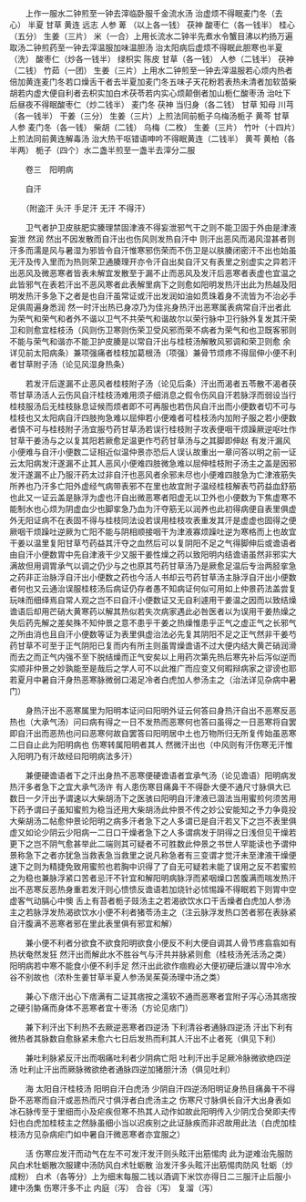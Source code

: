 <!-- { "loadSidebar": true } -->
　　上作一服水二钟煎至一钟去滓临卧服千金流水汤 治虚烦不得眠麦门冬（去心） 半夏 甘草 黄连 远志 人参 萆 （以上各一钱） 茯神 酸枣仁（各一钱半） 桂心（五分） 生姜（三片） 米（一合）上用长流水二钟半先煮水令蟹目沸以杓扬万遍取汤二钟煎药至一钟去滓温服加味温胆汤 治太阳病后虚烦不得眠此胆寒也半夏（洗） 酸枣仁（炒各一钱半） 绿枳实 陈皮 甘草（各一钱） 人参（二钱半） 茯神（二钱） 竹茹（一团） 生姜（三片）上用水二钟煎至一钟去滓温服若心烦内热者倍加黄连麦门冬若口燥舌干者去半夏加麦门冬五味子天花粉若表热未清者加软苗柴胡若内虚大便自利者去枳实加白术茯苓若内实心烦颠倒者加山栀仁酸枣汤 治吐下后昼夜不得眠酸枣仁（炒二钱半） 麦门冬 茯神 当归身（各二钱） 甘草 知母 川芎（各一钱半） 干姜（三分） 生姜（三片）上煎法同前栀子乌梅汤栀子 黄芩 甘草 人参 麦门冬（各一钱） 柴胡（二钱） 乌梅（二枚） 生姜（三片） 竹叶（十四片）上煎法同前黄连解毒汤 治大热干呕错语呻吟不得眠黄连（二钱半） 黄芩 黄柏（各半两） 栀子（四个）水二盏半煎至一盏半去滓分二服

　　卷三　阳明病

　　自汗

　　（附盗汗 头汗 手足汗 无汗 不得汗）

　　卫气者护卫皮肤肥实腠理禁固津液不得妄泄邪气干之则不能卫固于外由是津液妄泄 然润 然出不因发散而自汗出也伤风则发热自汗中 则汗出恶风而渴风湿甚者则汗多而濡是风与暑湿为邪皆令自汗惟寒邪伤荣而不伤卫是以肤腠闭密汗不出也始虽无汗及传入里而为热则荣卫通腠理开亦令汗自出矣自汗又有表里之别虚实之异若汗出恶风及微恶寒者皆表未解宜发散至于漏不止而恶风及发汗后恶寒者表虚也宜温之此皆邪气在表若汗出不恶风寒者此表解里病下之则愈如阳明发热汗出此为热越及阳明发热汗多急下之者是也自汗虽常证或汗出发润如油如贯珠着身不流皆为不治必手足俱周遍身悉润 然一时汗出热已身凉乃为佳兆身热汗出恶寒属表病常自汗出者此为荣气和荣气和者外不谐以卫气不共荣气和谐故尔以荣行脉中卫行脉外复发其汗荣卫和则愈宜桂枝汤（风则伤卫寒则伤荣卫受风邪而荣不病者为荣气和也卫既客邪则不能与荣气和谐亦不能卫护皮腠是以常自汗出与桂枝汤解散风邪调和荣卫则愈 余详见前太阳病条）兼项强痛者桂枝加葛根汤（项强）兼骨节烦疼不得屈伸小便不利者甘草附子汤（论见风湿身热条）

　　若发汗后遂漏不止恶风者桂枝附子汤（论见后条）汗出而渴者五苓散不渴者茯苓甘草汤活人云伤风自汗桂枝汤难用须子细消息之假令伤风自汗若脉浮而弱设当行桂枝服汤后无桂枝脉息证候而烦者即不可再服也若伤风自汗出而小便数者切不可与桂枝也又太阳病自汗四肢拘急难以屈伸若小便难者可桂枝汤内加附子服之若小便数者慎不可与桂枝附子汤宜服芍药甘草汤若误行桂枝附子攻表便咽干烦躁厥逆呕吐作甘草干姜汤与之以复其阳若厥愈足温更作芍药甘草汤与之其脚即伸赵 有发汗漏风小便难与自汗小便数二证相近似温仲景亦恐后人误认故重出一章问答以明之前一证云太阳病发汗遂漏不止其人恶风小便难四肢微急难以屈伸桂枝附子汤主之盖是因邪发汗遂漏不止乃服汗药太过非自汗也恶风者余邪未尽也小便难四肢急为亡津液筋失所养也乃汗多亡阳外虚经气病带表邪不在里也故宜附子温经桂枝解表芍药益血舒筋也此又一证云盖是脉浮为虚也汗自出微恶寒者阳虚无以卫外也小便数为下焦虚寒不能制水也心烦为阴虚血少也脚挛急乃血为汗夺筋无以润养也此初得病便自表里俱虚外无阳证病不在表固不得与桂枝同法设若误用桂枝攻表重发其汗是虚虚也固得之便厥咽干烦躁吐逆厥为亡阳不能与阴相顺接咽干为津液寡烦躁吐逆为寒格而上也故宜干姜以温里复阳甘草芍药益其汗夺之血然后可以复阴阳不足之气得脚伸后或谵语者由自汗小便数胃中先自津液干少又服干姜性燥之药以致阳明内结谵语虽然非邪实大满故但用调胃承气以调之仍少与之也原其芍药甘草汤乃是厥愈足温后专治两胫挛急之药非正治脉浮自汗出小便数之药也今活人书却云芍药甘草汤主脉浮自汗出小便数者何也又云通治误服桂枝汤后病证仍存者愚不知病证何似可用如上仲景药法盖尝复玩味而细绎焉自常人观之岂不曰自汗小便数证又无自利遽用干姜温之因而以致结燥谵语后却用芒硝大黄寒药以解其热似若失次病家遇此必咎医者以为误用干姜热燥之失后药先解之差矣殊不知仲景之意不患乎干姜之热燥惟患乎正气之虚正气之长邪气之所由消也且自汗小便数等证为表里俱虚治法必先复其阴阳不足之正气然非干姜芍药甘草不可至于正气阴阳已复而内有所主则虽胃燥谵语不过大便内结大黄芒硝润滑而去之而正气内强不至下脱结燥而正气安矣以上用药次第先热后寒先补后泻似逆而实顺非仲景之妙孰能至是哉后之学人可不以此推广而应变又何暇辩病家之谬谤也耶若夏月中暑自汗身热恶寒脉微弱口渴足冷者白虎加人参汤主之（治法详见杂病中暑门）

　　身热汗出不恶寒属里为阳明本证问曰阳明外证云何答曰身热汗自出不恶寒反恶热也（大承气汤）问曰病有得之一日不发热而恶寒何也答曰虽得之一日恶寒将自罢即自汗出而恶热也问曰恶寒何故自罢答曰阳明居中土也万物所归无所复传始虽恶寒二日自止此为阳明病也 伤寒转属阳明者其人 然微汗出也（中风则有汗伤寒无汗惟入阳明乃有汗故经曰阳明病法多汗）

　　兼便硬谵语者下之汗出身热不恶寒便硬谵语者宜承气汤（论见谵语）阳明病发热汗多者急下之宜大承气汤许 有人患伤寒目痛鼻干不得卧大便不通尺寸脉俱大已数日一夕汗出予谓速以大柴胡汤下之医骇曰阳明自汗津液已涸法当用蜜煎何须苦用下药予谓曰子虽知蜜煎为稳当还用大柴胡汤此仲景不传之妙公安能知之予力争竟投大柴胡汤二帖愈仲景论阳明之病多汗者急下之人多谓已是自汗若又下之岂不表里俱虚又如论少阴云少阳病一二日口干燥者急下之人多谓病发于阴得之日浅但见干燥若更下之岂不阴气愈甚举此二端则其可疑者不可胜数此仲景之书世人罕能读也予谓仲景称急下之者亦犹急当救表急当救里之说凡称急者有三变谓才觉汗未至津液干燥便速下之则为精捷免致用蜜煎也若胸中识得了了自无可疑若未能了误用之反不若蜜煎之为稳也兼脉浮紧口苦者忌汗不针宜和解阳明病脉浮而紧咽燥口苦腹满而喘发热汗出不恶寒反恶热身重若发汗则心愦愦反谵语若加烧针必怵惕躁不得眠若下则胃中空虚客气动膈心中懊 舌上有苔者栀子豉汤主之若渴欲饮水口干舌燥者白虎加人参汤主之若脉浮发热渴欲饮水小便不利者猪苓汤主之（注云脉浮发热口苦者邪在表脉紧自汗腹满不恶寒者邪在里此表里俱有邪宜和解）

　　兼小便不利者分欲食不欲食阳明欲食小便反不利大便自调其人骨节疼翕翕如有热状奄然发狂 然汗出而解此水不胜谷气与汗共并脉紧则愈（桂枝汤羌活汤之类）阳明病若中寒不能食小便不利手足 然汗出此欲作痼瘕必大便初硬后溏以胃中冷水谷不别故也（浓朴生姜甘草半夏人参汤吴茱萸汤理中汤之类）

　　兼心下痞汗出心下痞满有二证其痞按之濡软不通而恶寒者宜附子泻心汤其痞按之硬引胁痛而身体不恶寒者宜十枣汤（方论见痞门）

　　兼下利汗出下利热不去厥逆恶寒者四逆汤 下利清谷者通脉四逆汤 汗出下利有微热者其脉数自愈脉紧未愈六七日后发热而利其人汗出不止者死（俱见下利）

　　兼吐利脉紧反汗出而咽痛吐利者少阴病亡阳 吐利汗出手足厥冷脉微欲绝四逆汤 吐利止汗出而厥脉微欲绝者通脉四逆加猪胆汁汤（俱见吐利）

　　海 太阳自汗桂枝汤 阳明自汗白虎汤 少阴自汗四逆汤阳明证身热目痛鼻干不得卧不恶寒而自汗或恶热而尺寸俱浮者白虎汤主之 伤寒尺寸脉俱长自汗大出身表如冰石脉传至于里细而小及疟疾但寒不热其人动作如故此阳明传入少阴戊合癸即夫传妇也白虎加桂枝主之然脉虽细小当以迟疾别之此证脉疾而非迟故用此法（白虎加桂枝汤方见杂病疟门如中暑自汗微恶寒者亦宜服之）

　　活 伤寒应发汗而动气在左不可发汗发汗则头眩汗出筋惕肉 此为逆难治先服防风白术牡蛎散次服建中汤防风白术牡蛎散 治发汗多头眩汗出筋惕肉防风 牡蛎（炒成粉） 白术（各等分）上为细末每服二钱以酒调下米饮亦得日二三服汗止后服小建中汤集 伤寒汗多不止 内庭（泻） 合谷（泻） 复溜（泻）

